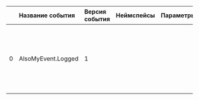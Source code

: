 | | Название события | Версия события | Неймспейсы | Параметры | Описание | Комментарий | Android | iOS | Flutter | WebSmartTV |
|---:|:---|:---|:---|:---|:---|:---|:---|:---|:---|:---|
|0|AlsoMyEvent.Logged|1|||Also event description<br>|Опциональное поле, сюда можно написать, например, требования по логированию или дать ссылку.|В разработке https://your-tracker.com|В разработке https://your-tracker.com|В разработке https://your-tracker.com|В разработке https://your-tracker.com|
